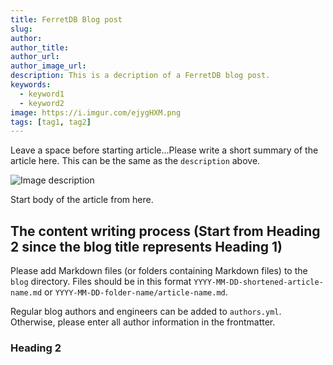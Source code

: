 ```yaml
---
title: FerretDB Blog post
slug: 
author: 
author_title:
author_url: 
author_image_url: 
description: This is a decription of a FerretDB blog post.
keywords:
  - keyword1
  - keyword2
image: https://i.imgur.com/ejygHXM.png
tags: [tag1, tag2]
---
```


Leave a space before starting article...Please write a short summary of the article here.
This can be the same as the `description` above.

<!--truncate-->

![Image description](path) <!---Please add the image banner (like the example here) for the article.-->

Start body of the article from here.

## The content writing process (Start from Heading 2 since the blog title represents Heading 1)

Please add Markdown files (or folders containing Markdown files) to the `blog` directory.
Files should be in this format `YYYY-MM-DD-shortened-article-name.md` or `YYYY-MM-DD-folder-name/article-name.md`.

Regular blog authors and engineers can be added to `authors.yml`.
Otherwise, please enter all author information in the frontmatter.

### Heading 2
